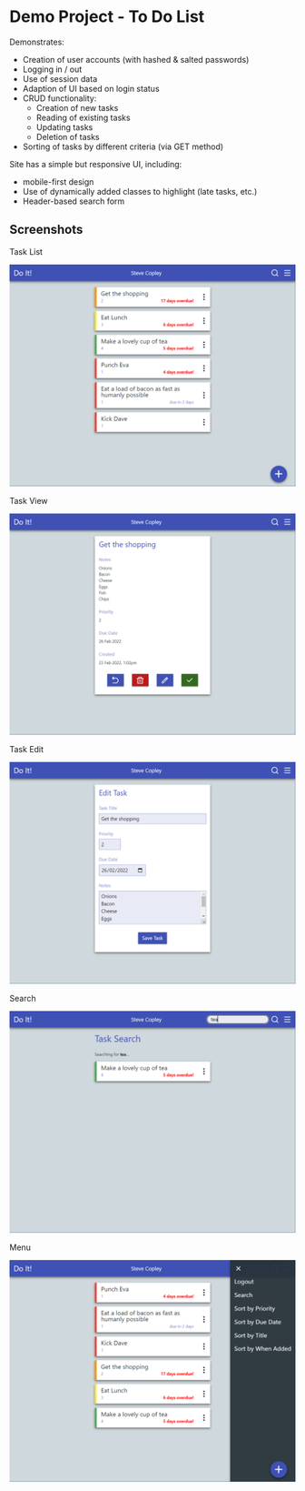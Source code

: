 # Demo Project - To Do List

Demonstrates: 

- Creation of user accounts (with hashed & salted passwords)
- Logging in / out
- Use of session data
- Adaption of UI based on login status
- CRUD functionality:
   - Creation of new tasks
   - Reading of existing tasks
   - Updating tasks
   - Deletion of tasks
- Sorting of tasks by different criteria (via GET method)

Site has a simple but responsive UI, including:

- mobile-first design
- Use of dynamically added classes to highlight (late tasks, etc.)
- Header-based search form


## Screenshots

Task List

![Task List](ui/ui-list.png)

Task View

![Task View](ui/ui-view.png)

Task Edit

![Task Edit](ui/ui-edit.png)

Search

![Search](ui/ui-search.png)

Menu

![Menu](ui/ui-menu.png)


